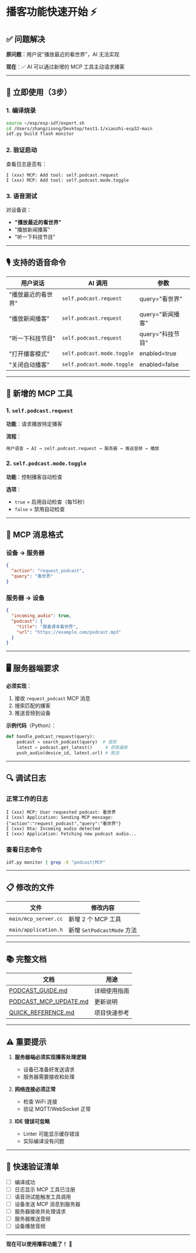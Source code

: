 # 播客功能快速开始 ⚡

## ✅ 问题解决

**原问题**：用户说"播放最近的看世界"，AI 无法实现

**现在**：✅ AI 可以通过新增的 MCP 工具主动请求播客

---

## 🚀 立即使用（3步）

### 1. 编译烧录

```bash
source ~/esp/esp-idf/export.sh
cd /Users/zhangzisong/Desktop/test1.1/xiaozhi-esp32-main
idf.py build flash monitor
```

### 2. 验证启动

查看日志是否有：
```
I (xxx) MCP: Add tool: self.podcast.request
I (xxx) MCP: Add tool: self.podcast.mode.toggle
```

### 3. 语音测试

对设备说：
- **"播放最近的看世界"**
- "播放新闻播客"
- "听一下科技节目"

---

## 🎙️ 支持的语音命令

| 用户说话 | AI 调用 | 参数 |
|---------|---------|------|
| "播放最近的看世界" | `self.podcast.request` | query="看世界" |
| "播放新闻播客" | `self.podcast.request` | query="新闻播客" |
| "听一下科技节目" | `self.podcast.request` | query="科技节目" |
| "打开播客模式" | `self.podcast.mode.toggle` | enabled=true |
| "关闭自动播客" | `self.podcast.mode.toggle` | enabled=false |

---

## 🔧 新增的 MCP 工具

### 1. `self.podcast.request`

**功能**：请求播放特定播客

**流程**：
```
用户语音 → AI → self.podcast.request → 服务器 → 推送音频 → 播放
```

### 2. `self.podcast.mode.toggle`

**功能**：控制播客自动检查

**选项**：
- `true` = 启用自动检查（每15秒）
- `false` = 禁用自动检查

---

## 📡 MCP 消息格式

### 设备 → 服务器

```json
{
  "action": "request_podcast",
  "query": "看世界"
}
```

### 服务器 → 设备

```json
{
  "incoming_audio": true,
  "podcast": {
    "title": "跟着课本看世界",
    "url": "https://example.com/podcast.mp3"
  }
}
```

---

## 🖥️ 服务器端要求

**必须实现**：
1. 接收 `request_podcast` MCP 消息
2. 搜索匹配的播客
3. 推送音频到设备

**示例代码**（Python）：
```python
def handle_podcast_request(query):
    podcast = search_podcast(query)  # 搜索
    latest = podcast.get_latest()     # 获取最新
    push_audio(device_id, latest.url) # 推送
```

---

## 🔍 调试日志

### 正常工作的日志

```
I (xxx) MCP: User requested podcast: 看世界
I (xxx) Application: Sending MCP message: {"action":"request_podcast","query":"看世界"}
I (xxx) Ota: Incoming audio detected
I (xxx) Application: Fetching new podcast audio...
```

### 查看日志命令

```bash
idf.py monitor | grep -E "podcast|MCP"
```

---

## 📋 修改的文件

| 文件 | 修改内容 |
|------|---------|
| `main/mcp_server.cc` | 新增 2 个 MCP 工具 |
| `main/application.h` | 新增 `SetPodcastMode` 方法 |

---

## 📚 完整文档

| 文档 | 用途 |
|------|------|
| [PODCAST_GUIDE.md](PODCAST_GUIDE.md) | 详细使用指南 |
| [PODCAST_MCP_UPDATE.md](PODCAST_MCP_UPDATE.md) | 更新说明 |
| [QUICK_REFERENCE.md](QUICK_REFERENCE.md) | 项目快速参考 |

---

## ⚠️ 重要提示

1. **服务器端必须实现播客处理逻辑**
   - 设备已准备好发送请求
   - 服务器需要接收和处理

2. **网络连接必须正常**
   - 检查 WiFi 连接
   - 验证 MQTT/WebSocket 正常

3. **IDE 错误可忽略**
   - Linter 可能显示缓存错误
   - 实际编译没有问题

---

## 🎯 快速验证清单

- [ ] 编译成功
- [ ] 日志显示 MCP 工具已注册
- [ ] 语音测试能触发工具调用
- [ ] 设备发送 MCP 消息到服务器
- [ ] 服务器接收并处理请求
- [ ] 服务器推送音频
- [ ] 设备播放音频

---

**现在可以使用播客功能了！** 🎉

